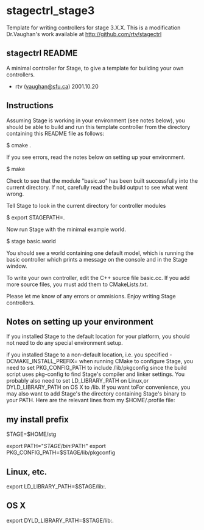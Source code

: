 stagectrl_stage3
================

Template for writing controllers for stage 3.X.X. This is a modification Dr.Vaughan's work available at http://github.com/rtv/stagectrl

stagectrl README
------------------------

A minimal controller for Stage, to give a template for building your own controllers.

 - rtv (vaughan@sfu.ca)  2001.10.20

Instructions
----------------

Assuming Stage is working in your environment (see notes below), you should be able to
build and run this template controller from the directory containing
this README file as follows:

$ cmake .

If you see errors, read the notes below on setting up your environment.

$ make

Check to see that the module "basic.so" has been built successfully
into the current directory. If not, carefully read the build output to
see what went wrong.

Tell Stage to look in the current directory for controller modules

$ export STAGEPATH=.

Now run Stage with the minimal example world.

$ stage basic.world

You should see a world containing one default model, which is running
the basic controller which prints a message on the console and in the
Stage window.

To write your own controller, edit the C++ source file basic.cc. If
you add more source files, you must add them to CMakeLists.txt.

Please let me know of any errors or ommisions. Enjoy writing Stage controllers.


Notes on setting up your environment
------------------------------------

If you installed Stage to the default location for your platform, you
should not need to do any special environment setup.

if you installed Stage to a non-default location, i.e. you specified
-DCMAKE_INSTALL_PREFIX=<stage install prefix> when running CMake to
configure Stage, you need to set PKG_CONFIG_PATH to include <stage
install prefix>/lib/pkgconfig since the build script uses pkg-config
to find Stage's compiler and linker settings. You probably also need
to set LD_LIBRARY_PATH on Linux,or DYLD_LIBRARY_PATH on OS X to <stage
install prefix>/lib. If you want toFor convenience, you may also want to add Stage's
the directory containing Stage's binary to your PATH. Here are the
relevant lines from my $HOME/.profile file:

my install prefix
-----------------
STAGE=$HOME/stg

export PATH="$STAGE/bin:$PATH"
export PKG_CONFIG_PATH=$STAGE/lib/pkgconfig

Linux, etc.
-----------
export LD_LIBRARY_PATH=$STAGE/lib:.

OS X
----
export DYLD_LIBRARY_PATH=$STAGE/lib:.
